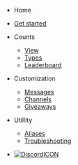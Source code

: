  - Home 

  - [Get started](/)
 
 - Counts
 
   - [View](view-counts.md)
   - [Types](count-types.md)
   - [Leaderboard](leaderboards.md)

- Customization

  - [Messages](messages.md)
  - [Channels](channels.md)
  - [Giveaways](giveaways.md)
 
- Utillity

  - [Aliases](aliases.md)
  - [Troubleshooting](troubleg.md)
  
- [![DiscordICON](https://api.iconify.design/simple-icons:discord.svg?color=%235865F2&height=60)](https://discord.gg/yRqrjY3)

